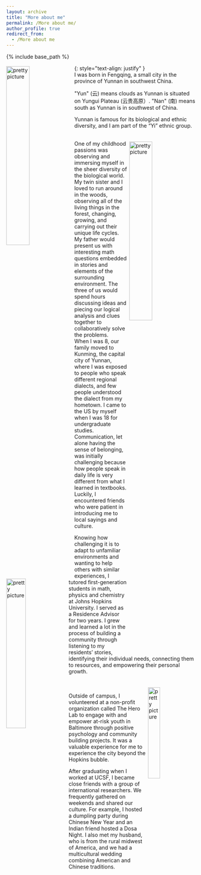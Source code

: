 ```yaml
---
layout: archive
title: "More about me"
permalink: /More about me/
author_profile: true
redirect_from:
  - /More about me
---
```


<head>
<style>
a.rec:link {
  color: #003CA4;
  background-color: transparent;
  text-decoration: underline;
  font-weight:bold;
}
a.rec:visited {
  color: #003CA4;
  background-color: transparent;
  text-decoration: underline;
  font-weight:bold;
}
</style>
</head>

{% include base_path %}

{: style="text-align: justify" }
<img src="https://jojozyang.github.io/zhuonan-jojo-yang.github.io/images/Yunnan.jpg" alt="pretty picture" width="35%" style="padding-right: 1%; padding-top: 0.5%; float: left;">
<br /> 
I was born in Fengqing, a small city in the province of Yunnan in southwest China. 

"Yun" (云) means clouds as Yunnan is situated on Yungui Plateau (云贵高原）. "Nan" (南) means south as Yunnan is in southwest of China. 

Yunnan is famous for its biological and ethnic diversity, and I am part of the “Yi” ethnic group.
<br /> 

<br /> 
<img src="https://jojozyang.github.io/zhuonan-jojo-yang.github.io/images/woods_learn.JPG" alt="pretty picture" width="35%" style="padding-left: 1%; padding-top: 0.5%; float: right;">
One of my childhood passions was observing and immersing myself in the sheer diversity of the biological world. My twin sister and I loved to run around in the woods, observing all of the living things in the forest, changing, growing, and carrying out their unique life cycles. My father would present us with interesting math questions embedded in stories and elements of the surrounding environment. The three of us would spend hours discussing ideas and piecing our logical analysis and clues together to collaboratively solve the problems.

<br /> 
<img src="https://jojozyang.github.io/zhuonan-jojo-yang.github.io/images/ra.jpg" alt="pretty picture" width="32%" style="padding-right: 1%; padding-top: 0.5%; float: left;">
When I was 8, our family moved to Kunming, the capital city of Yunnan, where I was exposed to people who speak different regional dialects, and few people understood the dialect from my hometown. I came to the US by myself when I was 18 for undergraduate studies. Communication, let alone having the sense of belonging, was initially challenging because how people speak in daily life is very different from what I learned in textbooks. Luckily, I encountered friends who were patient in introducing me to local sayings and culture. 

Knowing how challenging it is to adapt to unfamiliar environments and wanting to help others with similar experiences, I tutored first-generation students in math, physics and chemistry at Johns Hopkins University. I served as a Residence Advisor for two years. I grew and learned a lot in the process of building a community through listening to my residents’ stories, identifying their individual needs, connecting them to resources, and empowering their personal growth.

<br /> 
<img src="https://jojozyang.github.io/zhuonan-jojo-yang.github.io/images/Baltimore.jpg" alt="pretty picture" width="25%" style="padding-left: 1%; padding-top: 0.5%; float: right;">
<br /> 
Outside of campus, I volunteered at a non-profit organization called The Hero Lab to engage with and empower at-risk youth in Baltimore through positive psychology and community building projects. It was a valuable experience for me to experience the city beyond the Hopkins bubble. 

After graduating when I worked at UCSF, I became close friends with a group of international researchers. We frequently gathered on weekends and shared our culture. For example, I hosted a dumpling party during Chinese New Year and an Indian friend hosted a Dosa Night. I also met my husband, who is from the rural midwest of America, and we had a multicultural wedding combining American and Chinese traditions. 

